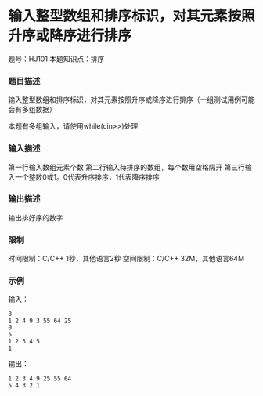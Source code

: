 # 输入整型数组和排序标识，对其元素按照升序或降序进行排序

题号：HJ101
本题知识点：排序 

### 题目描述

输入整型数组和排序标识，对其元素按照升序或降序进行排序（一组测试用例可能会有多组数据）

本题有多组输入，请使用while(cin>>)处理

### 输入描述

第一行输入数组元素个数
第二行输入待排序的数组，每个数用空格隔开
第三行输入一个整数0或1。0代表升序排序，1代表降序排序

### 输出描述

输出排好序的数字

### 限制

时间限制：C/C++ 1秒，其他语言2秒 
空间限制：C/C++ 32M，其他语言64M

### 示例

输入：
```
8
1 2 4 9 3 55 64 25
0
5
1 2 3 4 5
1
```

输出：
```
1 2 3 4 9 25 55 64
5 4 3 2 1
```